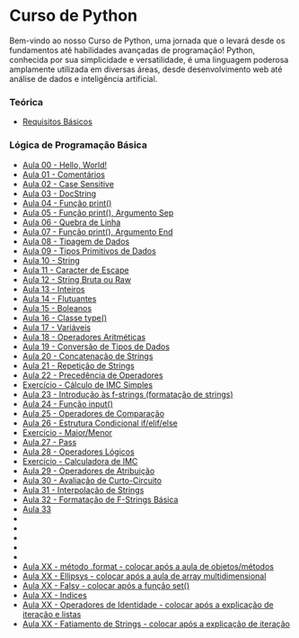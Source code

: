 # Curso de Python
Bem-vindo ao nosso Curso de Python, uma jornada que o levará desde os fundamentos até habilidades avançadas de programação! Python, conhecida por sua simplicidade e versatilidade, é uma linguagem poderosa amplamente utilizada em diversas áreas, desde desenvolvimento web até análise de dados e inteligência artificial.

### Teórica
* [Requisitos Básicos](./aulas/teorica_requisitos.md)

### Lógica de Programação Básica
* [Aula 00 - Hello, World!](./aulas/aula00_HelloWorld.py)
* [Aula 01 - Comentários](./aulas/aula01_Comentario.py)
* [Aula 02 - Case Sensitive](./aulas/aula02_CaseSensitive.md)
* [Aula 03 - DocString](./aulas/aula02_DocString.py)
* [Aula 04 - Função print()](./aulas/aula03_Funcao_print.py)
* [Aula 05 - Função print(), Argumento Sep](./aulas/aula04_Argumento_Sep.py)
* [Aula 06 - Quebra de Linha](./aulas/aula06_QuebraLinha.md)
* [Aula 07 - Função print(), Argumento End](./aulas/aula07_Argumento_End.py)
* [Aula 08 - Tipagem de Dados](./aulas/aula08_Tipagem.md)
* [Aula 09 - Tipos Primitivos de Dados](./aulas/aula09_TiposPrimitivos.md)
* [Aula 10 - String](./aulas/aula10_String.py)
* [Aula 11 - Caracter de Escape](./aulas/aula11_Escape.py)
* [Aula 12 - String Bruta ou Raw](./aulas/aula12_Raw.py)
* [Aula 13 - Inteiros](./aulas/aula13_Inteiros.py)
* [Aula 14 - Flutuantes](./aulas/aula14_Flutuantes.py)
* [Aula 15 - Boleanos](./aulas/aula15_Boleanos.py)
* [Aula 16 - Classe type()](./aulas/aula16_ClasseType.py)
* [Aula 17 - Variáveis](./aulas/aula17_Variaveis.py)
* [Aula 18 - Operadores Aritméticas](./aulas/aula18_OperadoresAritmeticos.py)
* [Aula 19 - Conversão de Tipos de Dados](./aulas/aula19_Conversao.py)
* [Aula 20 - Concatenação de Strings](./aulas/aula20_Concatenacao.py)
* [Aula 21 - Repetição de Strings](./aulas/aula21_Repeticao.py)
* [Aula 22 - Precedência de Operadores](./aulas/aula22_PrecedenciaOperadores.py)
* [Exercício - Cálculo de IMC Simples](./exercicios/exercicio01_CalculoIMC.py)
* [Aula 23 - Introdução às f-strings (formatação de strings)](./aulas/aula23_f-strings.py)
* [Aula 24 - Função input()](./aulas/aula24_FuncaoInput.md)
* [Aula 25 - Operadores de Comparação](./aulas/aula25_OperadoresComparativos.py)
* [Aula 26 - Estrutura Condicional if/elif/else](./aulas/aula26_EstruturaCondicional.PY)
* [Exercício - Maior/Menor](./exercicios/exercicio02_Maior-Menor.py)
* [Aula 27 - Pass](./aulas/aula27_Pass.py)
* [Aula 28 - Operadores Lógicos](./aulas/aula28_OperadoresLogicos.py)
* [Exercício - Calculadora de IMC](./exercicios/exercicio03_CalculadoraIMC.py)
* [Aula 29 - Operadores de Atribuição](./aulas/aula29_OperadoresAtribuicao.py)
* [Aula 30 - Avaliação de Curto-Circuito](./aulas/aula30_AvaliacaoCurtoCircuito.md)
* [Aula 31 - Interpolação de Strings](./aulas/aula31_InterpolacaoStrings.py)
* [Aula 32 - Formatação de F-Strings Básica](./aulas/aula32_FormatacaoStrings.py)
* [Aula 33]()
* []()
* []()
* []()
* []()
* []()
* [Aula XX - método .format - colocar após a aula de objetos/métodos]()
* [Aula XX - Ellipsys - colocar após a aula de array multidimensional]()
* [Aula XX - Falsy - colocar após a função set()]()
* [Aula XX - Indices]()
* [Aula XX - Operadores de Identidade - colocar após a explicação de iteração e listas]()
* [Aula XX - Fatiamento de Strings - colocar após a explicação de iteração]()